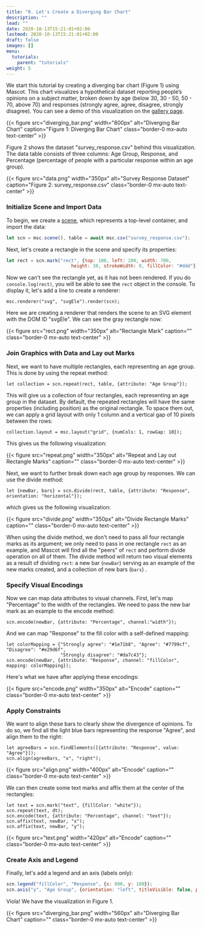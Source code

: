 ```yaml
---
title: "0. Let's Create a Diverging Bar Chart"
description: ""
lead: ""
date: 2020-10-13T15:21:01+02:00
lastmod: 2020-10-13T15:21:01+02:00
draft: false
images: []
menu:
  tutorials:
    parent: "tutorials"
weight: 5
---
```


We start this tutorial by creating a diverging bar chart (Figure 1) using Mascot. This chart visualizes a hypothetical dataset reporting people’s opinions on a subject matter, broken down by age (below 30, 30 - 50, 50 - 70, above 70) and responses (strongly agree, agree, disagree, strongly disagree). You can see a demo of this visualization on the [gallery page](/gallery/).

{{< figure src="diverging_bar.png" width="800px" alt="Diverging Bar Chart" caption="Figure 1: Diverging Bar Chart" class="border-0 mx-auto text-center" >}}

Figure 2 shows the dataset "survey_response.csv" behind this visualization. The data table consists of three columns: Age Group, Response, and Percentage (percentage of people with a particular response within an age group).

{{< figure src="data.png" width="350px" alt="Survey Response Dataset" caption="Figure 2: survey_response.csv" class="border-0 mx-auto text-center" >}}

### Initialize Scene and Import Data
To begin, we create a [scene](../../docs/group/scene/), which represents a top-level container, and import the data: 

```js
let scn = msc.scene(), table = await msc.csv("survey_response.csv");
```

Next, let's create a rectangle in the scene and specify its properties: 

```js
let rect = scn.mark("rect", {top: 100, left: 200, width: 700, 
                        height: 30, strokeWidth: 0, fillColor: "#ddd"});
```

Now we can't see the rectangle yet, as it has not been rendered. If you do `console.log(rect)`, you will be able to see the `rect` object in the console. To display it, let's add a line to create a renderer: 

    msc.renderer("svg", "svgEle").render(scn);

Here we are creating a renderer that renders the scene to an SVG element with the DOM ID "svgEle". We can see the gray rectangle now: 

{{< figure src="rect.png" width="350px" alt="Rectangle Mark" caption="" class="border-0 mx-auto text-center" >}}

### Join Graphics with Data and Lay out Marks
Next, we want to have multiple rectangles, each representing an age group. This is done by using the repeat method:
    
    let collection = scn.repeat(rect, table, {attribute: "Age Group"});

This will give us a collection of four rectangles, each representing an age group in the dataset. By default, the repeated rectangles will have the same properties (including position) as the original rectangle. To space them out, we can apply a grid layout with only 1 column and a vertical gap of 10 pixels between the rows:

    collection.layout = msc.layout("grid", {numCols: 1, rowGap: 10});

This gives us the following visualization: 

{{< figure src="repeat.png" width="350px" alt="Repeat and Lay out Rectangle Marks" caption="" class="border-0 mx-auto text-center" >}}

Next, we want to further break down each age group by responses. We can use the divide method:

    let {newBar, bars} = scn.divide(rect, table, {attribute: "Response", orientation: "horizontal"});

which gives us the following visualization:

{{< figure src="divide.png" width="350px" alt="Divide Rectangle Marks" caption="" class="border-0 mx-auto text-center" >}}

When using the divide method, we don't need to pass all four rectangle marks as its argument; we only need to pass in one rectangle `rect` as an example, and Mascot will find all the "peers" of `rect` and perform divide operation on all of them. The divide method will return two visual elements as a result of dividing `rect`: a new bar (`newBar`) serving as an example of the new marks created, and a collection of new bars (`bars`) .


### Specify Visual Encodings

Now we can map data attributes to visual channels. First, let's map "Percentage" to the width of the rectangles. We need to pass the new bar mark as an example to the encode method:

    scn.encode(newBar, {attribute: "Percentage", channel:"width"});

And we can map "Response" to the fill color with a self-defined mapping:

    let colorMapping = {"Strongly agree": "#1e71b8", "Agree": "#7799cf", "Disagree": "#e29d6f",
                        "Strongly disagree": "#da7c43"};
    scn.encode(newBar, {attribute: "Response", channel: "fillColor", mapping: colorMapping});


Here's what we have after applying these encodings:

{{< figure src="encode.png" width="350px" alt="Encode" caption="" class="border-0 mx-auto text-center" >}}

### Apply Constraints

We want to align these bars to clearly show the divergence of opinions. To do so, we find all the light blue bars representing the response "Agree", and align them to the right:

    let agreeBars = scn.findElements([{attribute: "Response", value: "Agree"}]);
    scn.align(agreeBars, "x", "right");

{{< figure src="align.png" width="400px" alt="Encode" caption="" class="border-0 mx-auto text-center" >}}

We can then create some text marks and affix them at the center of the rectangles:

    let text = scn.mark("text", {fillColor: "white"});
    scn.repeat(text, dt);
    scn.encode(text, {attribute: "Percentage", channel: "text"});
    scn.affix(text, newBar, "x");
    scn.affix(text, newBar, "y");  

{{< figure src="text.png" width="420px" alt="Encode" caption="" class="border-0 mx-auto text-center" >}}

### Create Axis and Legend

Finally, let's add a legend and an axis (labels only):

```js
scn.legend("fillColor", "Response", {x: 800, y: 100});
scn.axis("y", "Age Group", {orientation: "left", titleVisible: false, pathVisible: false, tickVisible: false});
```

Viola! We have the visualization in Figure 1.

{{< figure src="diverging_bar.png" width="560px" alt="Diverging Bar Chart" caption="" class="border-0 mx-auto text-center" >}}